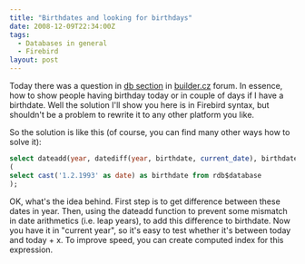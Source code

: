 ```yaml
---
title: "Birthdates and looking for birthdays"
date: 2008-12-09T22:34:00Z
tags:
  - Databases in general
  - Firebird
layout: post
---
```

Today there was a question in [db section][1] in [builder.cz][2] forum. In essence, how to show people having birthday today or in couple of days if I have a birthdate. Well the solution I'll show you here is in Firebird syntax, but shouldn't be a problem to rewrite it to any other platform you like.

So the solution is like this (of course, you can find many other ways how to solve it):

```sql
select dateadd(year, datediff(year, birthdate, current_date), birthdate) from
(
select cast('1.2.1993' as date) as birthdate from rdb$database
);
```

OK, what's the idea behind. First step is to get difference between these dates in year. Then, using the dateadd function to prevent some mismatch in date arithmetics (i.e. leap years), to add this difference to birthdate. Now you have it in "current year", so it's easy to test whether it's between today and today + x. To improve speed, you can create computed index for this expression.

[1]: http://forum.builder.cz/list.php?21
[2]: http://www.builder.cz/